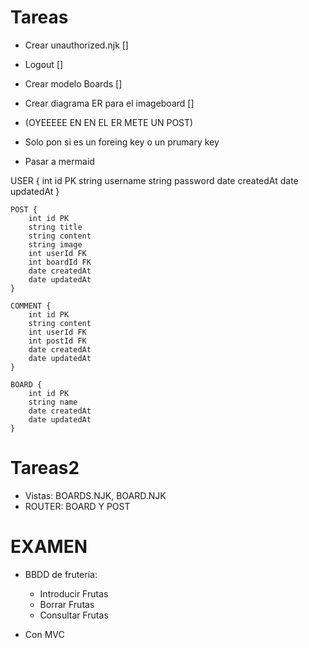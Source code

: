 # Tareas

- Crear unauthorized.njk []
- Logout []
- Crear modelo Boards []
- Crear diagrama ER para el imageboard []

- (OYEEEEE EN EN EL ER METE UN POST)
- Solo pon si es un foreing key o un prumary key
- Pasar a mermaid

USER {
        int id PK
        string username
        string password
        date createdAt
        date updatedAt
    }

    POST {
        int id PK
        string title
        string content
        string image
        int userId FK
        int boardId FK
        date createdAt
        date updatedAt
    }

    COMMENT {
        int id PK
        string content
        int userId FK
        int postId FK
        date createdAt
        date updatedAt
    }

    BOARD {
        int id PK
        string name
        date createdAt
        date updatedAt
    }

# Tareas2
 - Vistas: BOARDS.NJK, BOARD.NJK
 - ROUTER: BOARD Y POST

 # EXAMEN
 - BBDD de frutería:
    - Introducir Frutas
    - Borrar Frutas
    - Consultar Frutas
    
-   Con MVC
